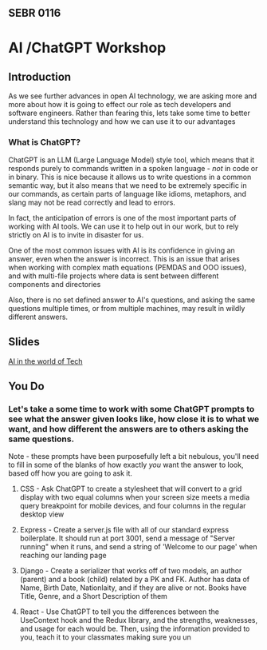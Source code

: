 ## SEBR 0116

# AI /ChatGPT Workshop

## Introduction
As we see further advances in open AI technology, we are asking more and more about how it is going to effect our role as tech developers and software engineers. Rather than fearing this, lets take some time to better understand this technology and how we can use it to our advantages

### What is ChatGPT?
ChatGPT is an LLM (Large Language Model) style tool, which means that it responds purely to commands written in a spoken language - *not* in code or in binary. This is nice because it allows us to write questions in a common semantic way, but it also means that we need to be extremely specific in our commands, as certain parts of language like idioms, metaphors, and slang may not be read correctly and lead to errors.

In fact, the anticipation of errors is one of the most important parts of working with AI tools. We can use it to help out in our work, but to rely strictly on AI is to invite in disaster for us.

One of the most common issues with AI is its confidence in giving an answer, even when the answer is incorrect. This is an issue that arises when working with complex math equations (PEMDAS and OOO issues), and with multi-file projects where data is sent between different components and directories

Also, there is no set defined answer to AI's questions, and asking the same questions multiple times, or from multiple machines, may result in wildly different answers. 

## Slides
<a href="https://docs.google.com/presentation/d/1nhKjAMNfoJMTy9RADsOPiwKPbhiZhyJR3_1-VEQFaE4/edit#slide=id.g2c70c09bdca_0_4380"> AI in the world of Tech </a>
## You Do

### Let's take a some time to work with some ChatGPT prompts to see what the answer given looks like, how close it is to what we want, and how different the answers are to others asking the same questions.
Note - these prompts have been purposefully left a bit nebulous, you'll need to fill in some of the blanks of how exactly *you* want the answer to look, based off how you are going to ask it.


1) CSS - Ask ChatGPT to create a stylesheet that will convert to a grid display with two equal columns when your screen size meets a media query breakpoint for mobile devices, and four columns in the regular desktop view

2) Express - Create a server.js file with all of our standard express boilerplate. It should run at port 3001, send a message of "Server running" when it runs, and send a string of 'Welcome to our page' when reaching our landing page

3) Django - Create a serializer that works off of two models, an author (parent) and a book (child) related by a PK and FK. Author has data of Name, Birth Date, Nationlaity, and if they are alive or not. Books have Title, Genre, and a Short Description of them

4) React - Use ChatGPT to tell you the differences between the UseContext hook and the Redux library, and the strengths, weaknesses, and usage for each would be. Then, using the information provided to you, teach it to your classmates making sure you un
